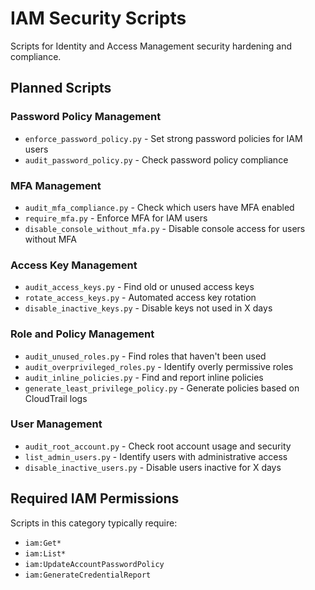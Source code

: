 # IAM Security Scripts

Scripts for Identity and Access Management security hardening and compliance.

## Planned Scripts

### Password Policy Management
- `enforce_password_policy.py` - Set strong password policies for IAM users
- `audit_password_policy.py` - Check password policy compliance

### MFA Management
- `audit_mfa_compliance.py` - Check which users have MFA enabled
- `require_mfa.py` - Enforce MFA for IAM users
- `disable_console_without_mfa.py` - Disable console access for users without MFA

### Access Key Management
- `audit_access_keys.py` - Find old or unused access keys
- `rotate_access_keys.py` - Automated access key rotation
- `disable_inactive_keys.py` - Disable keys not used in X days

### Role and Policy Management
- `audit_unused_roles.py` - Find roles that haven't been used
- `audit_overprivileged_roles.py` - Identify overly permissive roles
- `audit_inline_policies.py` - Find and report inline policies
- `generate_least_privilege_policy.py` - Generate policies based on CloudTrail logs

### User Management
- `audit_root_account.py` - Check root account usage and security
- `list_admin_users.py` - Identify users with administrative access
- `disable_inactive_users.py` - Disable users inactive for X days

## Required IAM Permissions

Scripts in this category typically require:
- `iam:Get*`
- `iam:List*`
- `iam:UpdateAccountPasswordPolicy`
- `iam:GenerateCredentialReport`
